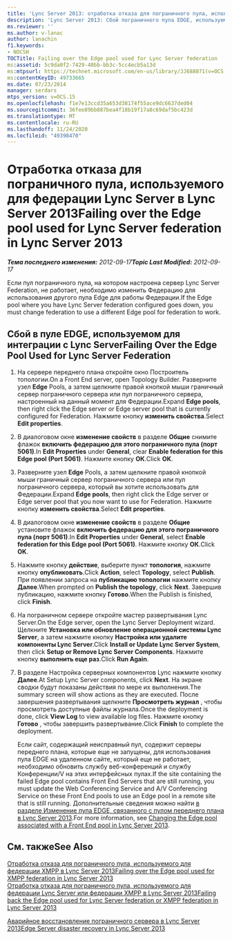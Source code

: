 ```yaml
---
title: 'Lync Server 2013: отработка отказа для пограничного пула, используемого для федерации Lync Server'
description: 'Lync Server 2013: Сбой пограничного пула EDGE, используемого для Lync Server Federation.'
ms.reviewer: ''
ms.author: v-lanac
author: lanachin
f1.keywords:
- NOCSH
TOCTitle: Failing over the Edge pool used for Lync Server federation
ms:assetid: 5c9da0f2-7429-40bb-bb3c-5cc4ecb5a13d
ms:mtpsurl: https://technet.microsoft.com/en-us/library/JJ688071(v=OCS.15)
ms:contentKeyID: 49733665
ms.date: 07/23/2014
manager: serdars
mtps_version: v=OCS.15
ms.openlocfilehash: f1e7e13ccd35a653d38174f55ace9dc6637ded04
ms.sourcegitcommit: 36fee89bb887bea4f18b19f17a8c69daf5bc423d
ms.translationtype: MT
ms.contentlocale: ru-RU
ms.lasthandoff: 11/24/2020
ms.locfileid: "49398470"
---
```

# <a name="failing-over-the-edge-pool-used-for-lync-server-federation-in-lync-server-2013"></a><span data-ttu-id="fa493-103">Отработка отказа для пограничного пула, используемого для федерации Lync Server в Lync Server 2013</span><span class="sxs-lookup"><span data-stu-id="fa493-103">Failing over the Edge pool used for Lync Server federation in Lync Server 2013</span></span>

<div data-xmlns="http://www.w3.org/1999/xhtml">

<div class="topic" data-xmlns="http://www.w3.org/1999/xhtml" data-msxsl="urn:schemas-microsoft-com:xslt" data-cs="https://msdn.microsoft.com/">

<div data-asp="https://msdn2.microsoft.com/asp">



</div>

<div id="mainSection">

<div id="mainBody"><span data-ttu-id="fa493-104">

<span> </span></span><span class="sxs-lookup"><span data-stu-id="fa493-104">

<span> </span></span></span>

<span data-ttu-id="fa493-105">_**Тема последнего изменения:** 2012-09-17_</span><span class="sxs-lookup"><span data-stu-id="fa493-105">_**Topic Last Modified:** 2012-09-17_</span></span>

<span data-ttu-id="fa493-106">Если пул пограничного пула, на котором настроена сервер Lync Server Federation, не работает, необходимо изменить Федерацию для использования другого пула Edge для работы Федерации.</span><span class="sxs-lookup"><span data-stu-id="fa493-106">If the Edge pool where you have Lync Server federation configured goes down, you must change federation to use a different Edge pool for federation to work.</span></span>

<div>

## <a name="failing-over-the-edge-pool-used-for-lync-server-federation"></a><span data-ttu-id="fa493-107">Сбой в пуле EDGE, используемом для интеграции с Lync Server</span><span class="sxs-lookup"><span data-stu-id="fa493-107">Failing Over the Edge Pool Used for Lync Server Federation</span></span>

1.  <span data-ttu-id="fa493-108">На сервере переднего плана откройте окно Построитель топологии.</span><span class="sxs-lookup"><span data-stu-id="fa493-108">On a Front End server, open Topology Builder.</span></span> <span data-ttu-id="fa493-109">Разверните узел **Edge** Pools, а затем щелкните правой кнопкой мыши граничный сервер пограничного сервера или пул пограничного сервера, настроенный на данный момент для Федерации.</span><span class="sxs-lookup"><span data-stu-id="fa493-109">Expand **Edge pools**, then right click the Edge server or Edge server pool that is currently configured for Federation.</span></span> <span data-ttu-id="fa493-110">Нажмите кнопку **изменить свойства**.</span><span class="sxs-lookup"><span data-stu-id="fa493-110">Select **Edit properties**.</span></span>

2.  <span data-ttu-id="fa493-111">В диалоговом окне **изменение свойств** в разделе **Общие** снимите флажок **включить федерацию для этого пограничного пула (порт 5061)**.</span><span class="sxs-lookup"><span data-stu-id="fa493-111">In **Edit Properties** under **General**, clear **Enable federation for this Edge pool (Port 5061)**.</span></span> <span data-ttu-id="fa493-112">Нажмите кнопку **ОК**.</span><span class="sxs-lookup"><span data-stu-id="fa493-112">Click **OK**.</span></span>

3.  <span data-ttu-id="fa493-113">Разверните узел **Edge** Pools, а затем щелкните правой кнопкой мыши граничный сервер пограничного сервера или пул пограничного сервера, который вы хотите использовать для Федерации.</span><span class="sxs-lookup"><span data-stu-id="fa493-113">Expand **Edge pools**, then right click the Edge server or Edge server pool that you now want to use for Federation.</span></span> <span data-ttu-id="fa493-114">Нажмите кнопку **изменить свойства**.</span><span class="sxs-lookup"><span data-stu-id="fa493-114">Select **Edit properties**.</span></span>

4.  <span data-ttu-id="fa493-115">В диалоговом окне **изменение свойств** в разделе **Общие** установите флажок **включить федерацию для этого пограничного пула (порт 5061)**.</span><span class="sxs-lookup"><span data-stu-id="fa493-115">In **Edit Properties** under **General**, select **Enable federation for this Edge pool (Port 5061)**.</span></span> <span data-ttu-id="fa493-116">Нажмите кнопку **ОК**.</span><span class="sxs-lookup"><span data-stu-id="fa493-116">Click **OK**.</span></span>

5.  <span data-ttu-id="fa493-117">Нажмите кнопку **действие**, выберите пункт **топология**, нажмите кнопку **опубликовать**.</span><span class="sxs-lookup"><span data-stu-id="fa493-117">Click **Action**, select **Topology**, select **Publish**.</span></span> <span data-ttu-id="fa493-118">При появлении запроса на **публикацию топологии** нажмите кнопку **Далее**.</span><span class="sxs-lookup"><span data-stu-id="fa493-118">When prompted on **Publish the topology**, click **Next**.</span></span> <span data-ttu-id="fa493-119">Завершив публикацию, нажмите кнопку **Готово**.</span><span class="sxs-lookup"><span data-stu-id="fa493-119">When the Publish is finished, click **Finish**.</span></span>

6.  <span data-ttu-id="fa493-120">На пограничном сервере откройте мастер развертывания Lync Server.</span><span class="sxs-lookup"><span data-stu-id="fa493-120">On the Edge server, open the Lync Server Deployment wizard.</span></span> <span data-ttu-id="fa493-121">Щелкните **Установка или обновление операционной системы Lync Server**, а затем нажмите кнопку **Настройка или удалите компоненты Lync Server**.</span><span class="sxs-lookup"><span data-stu-id="fa493-121">Click **Install or Update Lync Server System**, then click **Setup or Remove Lync Server Components**.</span></span> <span data-ttu-id="fa493-122">Нажмите кнопку **выполнить еще раз**.</span><span class="sxs-lookup"><span data-stu-id="fa493-122">Click **Run Again**.</span></span>

7.  <span data-ttu-id="fa493-123">В разделе Настройка серверных компонентов Lync нажмите кнопку **Далее**.</span><span class="sxs-lookup"><span data-stu-id="fa493-123">At Setup Lync Server components, click **Next**.</span></span> <span data-ttu-id="fa493-124">На экране сводки будут показаны действия по мере их выполнения.</span><span class="sxs-lookup"><span data-stu-id="fa493-124">The summary screen will show actions as they are executed.</span></span> <span data-ttu-id="fa493-125">После завершения развертывания щелкните **Просмотреть журнал** , чтобы просмотреть доступные файлы журнала.</span><span class="sxs-lookup"><span data-stu-id="fa493-125">Once the deployment is done, click **View Log** to view available log files.</span></span> <span data-ttu-id="fa493-126">Нажмите кнопку **Готово** , чтобы завершить развертывание.</span><span class="sxs-lookup"><span data-stu-id="fa493-126">Click **Finish** to complete the deployment.</span></span>
    
    <span data-ttu-id="fa493-127">Если сайт, содержащий неисправный пул, содержит серверы переднего плана, которые еще не запущены, для использования пула EDGE на удаленном сайте, который еще не работает, необходимо обновить службу веб-конференций и службу Конференции/V на этих интерфейсных пулах.</span><span class="sxs-lookup"><span data-stu-id="fa493-127">If the site containing the failed Edge pool contains Front End Servers that are still running, you must update the Web Conferencing Service and A/V Conferencing Service on these Front End pools to use an Edge pool in a remote site that is still running.</span></span> <span data-ttu-id="fa493-128">Дополнительные сведения можно найти [в разделе Изменение пула EDGE, связанного с пулом переднего плана в Lync Server 2013](lync-server-2013-changing-the-edge-pool-associated-with-a-front-end-pool.md).</span><span class="sxs-lookup"><span data-stu-id="fa493-128">For more information, see [Changing the Edge pool associated with a Front End pool in Lync Server 2013](lync-server-2013-changing-the-edge-pool-associated-with-a-front-end-pool.md).</span></span>

</div>

<div>

## <a name="see-also"></a><span data-ttu-id="fa493-129">См. также</span><span class="sxs-lookup"><span data-stu-id="fa493-129">See Also</span></span>


[<span data-ttu-id="fa493-130">Отработка отказа для пограничного пула, используемого для федерации XMPP в Lync Server 2013</span><span class="sxs-lookup"><span data-stu-id="fa493-130">Failing over the Edge pool used for XMPP federation in Lync Server 2013</span></span>](lync-server-2013-failing-over-the-edge-pool-used-for-xmpp-federation.md)  
[<span data-ttu-id="fa493-131">Отработка отказа для пограничного пула, используемого для федерации Lync Server или федерации XMPP в Lync Server 2013</span><span class="sxs-lookup"><span data-stu-id="fa493-131">Failing back the Edge pool used for Lync Server federation or XMPP federation in Lync Server 2013</span></span>](lync-server-2013-failing-back-the-edge-pool-used-for-lync-server-federation-or-xmpp-federation.md)  


[<span data-ttu-id="fa493-132">Аварийное восстановление пограничного сервера в Lync Server 2013</span><span class="sxs-lookup"><span data-stu-id="fa493-132">Edge Server disaster recovery in Lync Server 2013</span></span>](lync-server-2013-edge-server-disaster-recovery.md)  
  

<span data-ttu-id="fa493-133"></div>

</div>

<span> </span>

</div>

</div>

</span><span class="sxs-lookup"><span data-stu-id="fa493-133"></div>

</div>

<span> </span>

</div>

</div>

</span></span></div>

